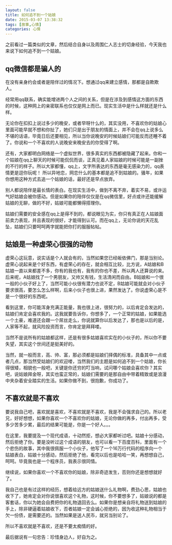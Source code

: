 ```yaml
---
layout: false
title: 如何追不到一个姑娘
date: 2015-03-07 13:38:32
tags: [故事,心情]
categories: 心情
---
```

之前看过一篇类似的文章，然后结合自身以及周围仁人志士的切身经验，今天我也来说下如何追不到一个姑娘。
<!--more-->
## qq微信都是骗人的
在没有亲身约会或者是陪伴过的情况下。想通过qq来建立感情，那都是自欺欺人。

经常用qq联系，确实能增进两个人之间的关系，但是在涉及到感情这方面的东西的时候，这种网上的亲密联系也仅仅是网上而已。现实生活中是什么样就还是什么样。
<!--more-->

无论你在扣扣上说过多少的晚安，或者早呀什么的，其实没用，不喜欢你的姑娘心里面可能早就不想和你扯了，她们只是出于朋友的情面上，并不会在qq上说多么不堪的话语，毕竟日后还要相见，所以当你说晚安的时候姑娘们可能反而还睡不着了。你说和一个不喜欢的人说晚安来晚安去的你受得了啊。

还有，大家都明白网络是一个虚拟世界，很多真实的东西都被隐藏了起来。你和一个姑娘在qq上聊天的时候可能侃侃而谈，正真见着人家姑娘的时候可能是一副挫的不行的样子。所以大家都懂，qq上，文字所表达的东西是毫无感染力的，qq表情更是逗你玩呢！
所以异地恋，网恋什么的基本都是追不到姑娘的。骚年，如果你想用这种方式去追一个姑娘的话，最好还是早点放弃。

别人都说陪伴是最长情的表白。在现实生活中，做到不离不弃，着实不易，或许运气好姑娘会被你感动。但是如果你的陪伴仅仅是在qq微信里，好点或许还能缓解姑娘的无聊，做的不好，姑娘可能都懒得搭理你。

姑娘们需要的安全感在qq上是得不到的，都说眼见为实，你只有真正在人姑娘面前卖力表现，并且表现的很好，才能得到认可。而在qq上，无论你说的天花乱坠，姑娘们只要呵呵两字就能把你打的服服帖帖。

## 姑娘是一种虚荣心很强的动物

虚荣心这玩意，说实话是个人就会有的，当然如果您已经皈依佛门，那是当别论。虚荣心说起来是个好东西，有虚荣心的存在，就会相互比较，比方说，A姑娘和B姑娘一直以来都差不多，你有的我也有，我有的你也不差，所以两人还算说的来。后来呢，A姑娘找了一个男朋友，又帅又有钱，生活清闲而自由。B姑娘和一个很一般的小伙子好上了，当然可能小伙很有潜力也说不定，B姑娘可能就会对小伙子要求很高，要怎么怎么样啊，后来小伙子也很上进，果然发达了。你说虚荣心是不是一个很好的东西呢。

看到这里，你可能浑身充满正能量，我也很上进，很努力的，以后肯定会发达的，姑娘们肯定会喜欢我的。这我就要告诉你，你想多了，一个正常的姑娘，如果能选一个土豪，难道还会跟一个屌丝走么，你说就算你以后发达了，那也是以后的是，人家等不起，就风险投资而言，你肯定是拜拜喽。

当然不是说所有的姑娘都这样，还是有很多姑娘喜欢实在的小伙子的，所以你不要失望，其实这个世间还是挺美好的。

当然，就一般而言，高、帅、富，那必须都是姑娘们择偶的标准，具备其中一点或者几点，那当然受姑娘们的欢迎喽，当然我们的主题是如何追不到一个姑娘，你长得很矮，相貌也一般吧，关键是你还穷的叮当响，试问哪个姑娘会喜欢你？其实吧，说姑娘拜金呀，其实也蛮正常的，姑娘们需要的是那自由中带着精致或是浪漫中夹杂着安全踏实的生活。如果你做不到，很抱歉，你成功了。

## 不喜欢就是不喜欢

要说我自己吧，喜欢就是喜欢，不喜欢就是不喜欢，我是不会强求自己的。所以老兄，好好想想，如果你喜欢一个不喜欢你的姑娘，无论你做的再多，付出再多，受多少苦多少累，最后的结果可能是，你是一个好人。。。

在这里，我要提及一个现代成语，十动然拒，想必大家都听过吧。姑娘十分感动，然后拒绝了你。要是没听过这个成语的朋友，也可以看一下百度百科，里面有一个个悲伤的故事，其中我很佩服一个小伙子，他写了一个16万行代码的程序向一个姑娘表白，姑娘十分感动，然后拒绝了他，看完以后也是哈哈一笑，再想想自己，呵呵。毕竟我也是一个程序员，我表示很同情。

继续说，如果你喜欢一个不喜欢你的姑娘，除非奇迹发生，否则你还是想想就好了。

我自己也是有过这样的经历，想着给远方的姑娘送什么礼物啊，费劲心思，姑娘也收下了，她肯定会对你说很喜欢这个礼物，这时候，你不要想多了，姑娘说的都是客套话，你以为她会自费把你的礼物退回去么。如果你是想亲自将礼物送到姑娘的手上，除非硬逼着姑娘收下，否者姑娘一定会诚心拒绝的，因为收这种礼物相当于欠一份债，是需要还的。当然如果是送人民币，就另当别论了。

所以不喜欢就是不喜欢，还是不要太痴情的好。

最后据说有一句忠告：珍惜身边人，好自为之。
